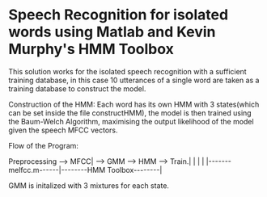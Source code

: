 # Speech Recognition for isolated words using Matlab and Kevin Murphy's HMM Toolbox
This solution works for the isolated speech recognition with a sufficient training database, in this case 10 utterances of a single word are taken as a training database to construct the model. 

Construction of the HMM:
Each word has its own HMM with 3 states(which can be set inside the file constructHMM), the model is then trained using the Baum-Welch Algorithm, maximising the output likelihood of the model given the speech MFCC vectors. 

Flow of the Program: 

Preprocessing --> MFCC| --> GMM --> HMM --> Train.|
|                     |                           |
|-------melfcc.m------|--------HMM Toolbox--------|

GMM is initalized with 3 mixtures for each state. 
